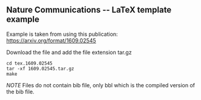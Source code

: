 Nature Communications -- LaTeX template example
---


Example is taken from using this publication: https://arxiv.org/format/1609.02545


Download the file and add the file extension tar.gz


```
cd tex.1609.02545
tar -xf 1609.02545.tar.gz
make
```


*NOTE* Files do not contain bib file, only bbl which is the compiled version of the bib file.

